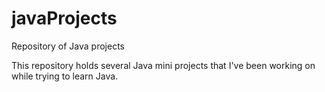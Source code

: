 # javaProjects
Repository of Java projects 

This repository holds several Java mini projects that I've been working on while trying to learn Java. 
